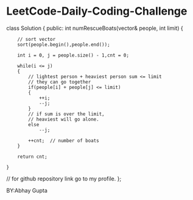 # LeetCode-Daily-Coding-Challenge


class Solution {
public:
    int numRescueBoats(vector<int>& people, int limit) {
       
        // sort vector
        sort(people.begin(),people.end());
        
        int i = 0, j = people.size() - 1,cnt = 0;
        
        while(i <= j)
        {   
            // lightest person + heaviest person sum <= limit
            // they can go together
            if(people[i] + people[j] <= limit)
            {
                ++i;
                --j;
            }
            // if sum is over the limit,
            // heaviest will go alone.
            else
                --j;
            
            ++cnt;  // number of boats
        }
        
        return cnt;
        
    }
  // for github repository link go to my profile.
};
                                             
                                             
                                            
                                           
BY:Abhay Gupta
